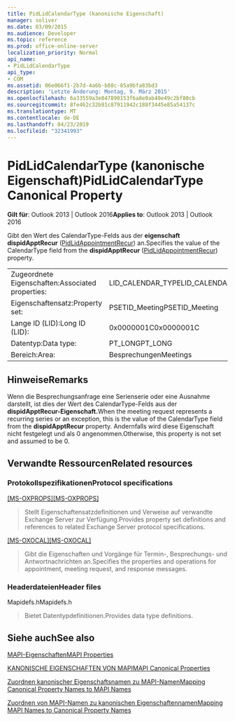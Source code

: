 ```yaml
---
title: PidLidCalendarType (kanonische Eigenschaft)
manager: soliver
ms.date: 03/09/2015
ms.audience: Developer
ms.topic: reference
ms.prod: office-online-server
localization_priority: Normal
api_name:
- PidLidCalendarType
api_type:
- COM
ms.assetid: 06e066f1-2b7d-4a6b-b88c-85a9bfa83bd3
description: 'Letzte Änderung: Montag, 9. März 2015'
ms.openlocfilehash: 6a33559a3e047890153f6a8e0ab40e49c2bf80cb
ms.sourcegitcommit: 8fe462c32b91c87911942c188f3445e85a54137c
ms.translationtype: MT
ms.contentlocale: de-DE
ms.lasthandoff: 04/23/2019
ms.locfileid: "32341993"
---
```

# <a name="pidlidcalendartype-canonical-property"></a><span data-ttu-id="be951-103">PidLidCalendarType (kanonische Eigenschaft)</span><span class="sxs-lookup"><span data-stu-id="be951-103">PidLidCalendarType Canonical Property</span></span>

  
  
<span data-ttu-id="be951-104">**Gilt für**: Outlook 2013 | Outlook 2016</span><span class="sxs-lookup"><span data-stu-id="be951-104">**Applies to**: Outlook 2013 | Outlook 2016</span></span> 
  
<span data-ttu-id="be951-105">Gibt den Wert des CalendarType-Felds aus der **eigenschaft dispidApptRecur** ([PidLidAppointmentRecur](pidlidappointmentrecur-canonical-property.md)) an.</span><span class="sxs-lookup"><span data-stu-id="be951-105">Specifies the value of the CalendarType field from the **dispidApptRecur** ([PidLidAppointmentRecur](pidlidappointmentrecur-canonical-property.md)) property.</span></span>
  
|||
|:-----|:-----|
|<span data-ttu-id="be951-106">Zugeordnete Eigenschaften:</span><span class="sxs-lookup"><span data-stu-id="be951-106">Associated properties:</span></span>  <br/> |<span data-ttu-id="be951-107">LID_CALENDAR_TYPE</span><span class="sxs-lookup"><span data-stu-id="be951-107">LID_CALENDAR_TYPE</span></span>  <br/> |
|<span data-ttu-id="be951-108">Eigenschaftensatz:</span><span class="sxs-lookup"><span data-stu-id="be951-108">Property set:</span></span>  <br/> |<span data-ttu-id="be951-109">PSETID_Meeting</span><span class="sxs-lookup"><span data-stu-id="be951-109">PSETID_Meeting</span></span>  <br/> |
|<span data-ttu-id="be951-110">Lange ID (LID):</span><span class="sxs-lookup"><span data-stu-id="be951-110">Long ID (LID):</span></span>  <br/> |<span data-ttu-id="be951-111">0x0000001C</span><span class="sxs-lookup"><span data-stu-id="be951-111">0x0000001C</span></span>  <br/> |
|<span data-ttu-id="be951-112">Datentyp:</span><span class="sxs-lookup"><span data-stu-id="be951-112">Data type:</span></span>  <br/> |<span data-ttu-id="be951-113">PT_LONG</span><span class="sxs-lookup"><span data-stu-id="be951-113">PT_LONG</span></span>  <br/> |
|<span data-ttu-id="be951-114">Bereich:</span><span class="sxs-lookup"><span data-stu-id="be951-114">Area:</span></span>  <br/> |<span data-ttu-id="be951-115">Besprechungen</span><span class="sxs-lookup"><span data-stu-id="be951-115">Meetings</span></span>  <br/> |
   
## <a name="remarks"></a><span data-ttu-id="be951-116">Hinweise</span><span class="sxs-lookup"><span data-stu-id="be951-116">Remarks</span></span>

<span data-ttu-id="be951-117">Wenn die Besprechungsanfrage eine Serienserie oder eine Ausnahme darstellt, ist dies der Wert des CalendarType-Felds aus der **dispidApptRecur-Eigenschaft.**</span><span class="sxs-lookup"><span data-stu-id="be951-117">When the meeting request represents a recurring series or an exception, this is the value of the CalendarType field from the **dispidApptRecur** property.</span></span> <span data-ttu-id="be951-118">Andernfalls wird diese Eigenschaft nicht festgelegt und als 0 angenommen.</span><span class="sxs-lookup"><span data-stu-id="be951-118">Otherwise, this property is not set and assumed to be 0.</span></span> 
  
## <a name="related-resources"></a><span data-ttu-id="be951-119">Verwandte Ressourcen</span><span class="sxs-lookup"><span data-stu-id="be951-119">Related resources</span></span>

### <a name="protocol-specifications"></a><span data-ttu-id="be951-120">Protokollspezifikationen</span><span class="sxs-lookup"><span data-stu-id="be951-120">Protocol specifications</span></span>

<span data-ttu-id="be951-121">[[MS-OXPROPS]](https://msdn.microsoft.com/library/f6ab1613-aefe-447d-a49c-18217230b148%28Office.15%29.aspx)</span><span class="sxs-lookup"><span data-stu-id="be951-121">[[MS-OXPROPS]](https://msdn.microsoft.com/library/f6ab1613-aefe-447d-a49c-18217230b148%28Office.15%29.aspx)</span></span>
  
> <span data-ttu-id="be951-122">Stellt Eigenschaftensatzdefinitionen und Verweise auf verwandte Exchange Server zur Verfügung.</span><span class="sxs-lookup"><span data-stu-id="be951-122">Provides property set definitions and references to related Exchange Server protocol specifications.</span></span>
    
<span data-ttu-id="be951-123">[[MS-OXOCAL]](https://msdn.microsoft.com/library/09861fde-c8e4-4028-9346-e7c214cfdba1%28Office.15%29.aspx)</span><span class="sxs-lookup"><span data-stu-id="be951-123">[[MS-OXOCAL]](https://msdn.microsoft.com/library/09861fde-c8e4-4028-9346-e7c214cfdba1%28Office.15%29.aspx)</span></span>
  
> <span data-ttu-id="be951-124">Gibt die Eigenschaften und Vorgänge für Termin-, Besprechungs- und Antwortnachrichten an.</span><span class="sxs-lookup"><span data-stu-id="be951-124">Specifies the properties and operations for appointment, meeting request, and response messages.</span></span>
    
### <a name="header-files"></a><span data-ttu-id="be951-125">Headerdateien</span><span class="sxs-lookup"><span data-stu-id="be951-125">Header files</span></span>

<span data-ttu-id="be951-126">Mapidefs.h</span><span class="sxs-lookup"><span data-stu-id="be951-126">Mapidefs.h</span></span>
  
> <span data-ttu-id="be951-127">Bietet Datentypdefinitionen.</span><span class="sxs-lookup"><span data-stu-id="be951-127">Provides data type definitions.</span></span>
    
## <a name="see-also"></a><span data-ttu-id="be951-128">Siehe auch</span><span class="sxs-lookup"><span data-stu-id="be951-128">See also</span></span>



[<span data-ttu-id="be951-129">MAPI-Eigenschaften</span><span class="sxs-lookup"><span data-stu-id="be951-129">MAPI Properties</span></span>](mapi-properties.md)
  
[<span data-ttu-id="be951-130">KANONISCHE EIGENSCHAFTEN VON MAPI</span><span class="sxs-lookup"><span data-stu-id="be951-130">MAPI Canonical Properties</span></span>](mapi-canonical-properties.md)
  
[<span data-ttu-id="be951-131">Zuordnen kanonischer Eigenschaftsnamen zu MAPI-Namen</span><span class="sxs-lookup"><span data-stu-id="be951-131">Mapping Canonical Property Names to MAPI Names</span></span>](mapping-canonical-property-names-to-mapi-names.md)
  
[<span data-ttu-id="be951-132">Zuordnen von MAPI-Namen zu kanonischen Eigenschaftennamen</span><span class="sxs-lookup"><span data-stu-id="be951-132">Mapping MAPI Names to Canonical Property Names</span></span>](mapping-mapi-names-to-canonical-property-names.md)


